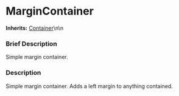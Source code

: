 #  MarginContainer  
**Inherits:** [Container](class_container)\\n\\n
###  Brief Description  
Simple margin container.

###  Description  
Simple margin container. Adds a left margin to anything contained.
